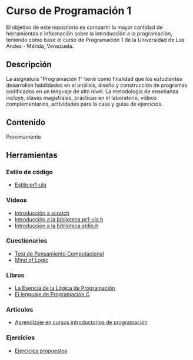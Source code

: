 # Curso de Programación 1

El objetivo de este repositorio es compartir la mayor cantidad de herramientas e información sobre la introducción a la programación, teniendo como base el curso de Programación 1 de la Universidad de Los Andes - Mérida, Venezuela.

## Descripción
La asignatura "Programación 1" tiene como finalidad que los estudiantes desarrollen habilidades en el análisis, diseño y construcción de programas codificados en un lenguaje de alto nivel. La metodología de enseñanza incluye, clases magistrales, prácticas en el laboratorio, vídeos complementarios, actividades para la casa y guías de ejercicios.

## Contenido
Proximamente

## Herramientas
### Estilo de código
* [Estilo pr1-ula](https://pr1-ula.readthedocs.io/en/latest/)

### Videos
* [Introducción a scratch](https://www.youtube.com/playlist?list=PLpB9366DV8cYlHDl3-8_W017P_K1h6A_z)
* [Introducción a la biblioteca pr1-ula.h](https://www.youtube.com/playlist?list=PLpB9366DV8cYkSQiGcuN-tV4xwqS-ci_P)
* [Introducción a la biblioteca stdio.h](https://www.youtube.com/playlist?list=PLpB9366DV8cYkSQiGcuN-tV4xwqS-ci_P)

### Cuestionarios
* [Test de Pensamiento Computacional](https://quiz.directory/quiz/yKtww7nw)
* [Mind of Logic](https://quiz.directory/quiz/s6vJMCE1)

### Libros
* [La Esencia de la Lógica de Programación](https://github.com/jose6alejandro/PR1/tree/master/Lectura)
* [El lenguaje de Programación C](https://github.com/jose6alejandro/PR1/tree/master/Lectura)

### Artículos
* [Aprendizaje en cursos introductorios de programación](https://www.researchgate.net/project/Aprendizaje-en-cursos-introductorios-de-programacion)

### Ejercicios
* [Ejercicios propuestos](https://docs.google.com/document/d/1eQkq8FGjz_rTsSLJwhIyAb6buf7t1TkVl5GC8vRl2rA/edit?usp=sharing)



